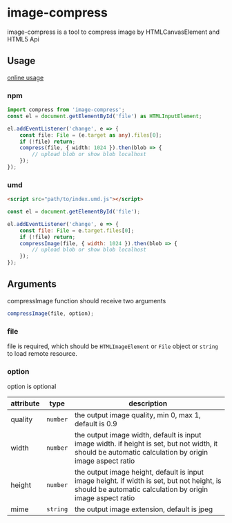 # image-compress

image-compress is a tool to compress image by HTMLCanvasElement and HTML5 Api

## Usage

[online usage](https://image-compress-hec9527.vercel.app/)

### npm

```ts
import compress from 'image-compress';
const el = document.getElementById('file') as HTMLInputElement;

el.addEventListener('change', e => {
    const file: File = (e.target as any).files[0];
    if (!file) return;
    compress(file, { width: 1024 }).then(blob => {
        // upload blob or show blob localhost
    });
});
```

### umd

```html
<script src="path/to/index.umd.js"></script>
```

```js
const el = document.getElementById('file');

el.addEventListener('change', e => {
    const file: File = e.target.files[0];
    if (!file) return;
    compressImage(file, { width: 1024 }).then(blob => {
        // upload blob or show blob localhost
    });
});
```

## Arguments

compressImage function should receive two arguments

```js
compressImage(file, option);
```

### file

file is required, which should be `HTMLImageElement` or `File` object or `string` to load remote resource.

### option

option is optional

| attribute | type     | description                                                                                                                                              |
| --------- | -------- | -------------------------------------------------------------------------------------------------------------------------------------------------------- |
| quality   | `number` | the output image quality, min 0, max 1, default is 0.9                                                                                                   |
| width     | `number` | the output image width, default is input image width. if height is set, but not width, it should be automatic calculation by origin image aspect ratio   |
| height    | `number` | the output image height, default is input image height. if width is set, but not height, is should be automatic calculation by origin image aspect ratio |
| mime      | `string` | the output image extension, default is jpeg                                                                                                              |
